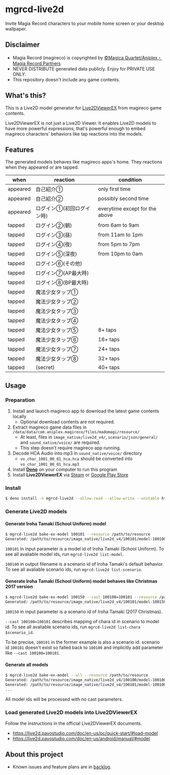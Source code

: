 # mgrcd-live2d

Invite Magia Record characters to your mobile home screen or your desktop
wallpaper.

## Disclaimer

- Magia Record (magireco) is copyrighted by
  [©Magica Quartet/Aniplex・Magia Record Partners](https://magireco.com/)
- NEVER DISTRIBUTE generated data publicly. Enjoy for PRIVATE USE ONLY.
- This repository doesn't include any game contents.

## What's this?

This is a Live2D model generator for
[Live2DViewerEX](https://store.steampowered.com/app/616720/Live2DViewerEX/) from
magireco game contents.

Live2DViewerEX is not just a Live2D Viewer. It enables Live2D models to have
more powerful expressions; that's powerful enough to embed magireco characters'
behaviors like tap reactions into the models.

## Features

The generated models behaves like magireco apps's home. They reactions when they
appeared or are tapped.

| when     | reaction       | condition                      |
| -------- | -------------- | ------------------------------ |
| appeared | 自己紹介①          | only first time                |
| appeared | 自己紹介②          | possibly second time           |
| appeared | ログイン①(初回ログイン時) | everytime except for the above |
| tapped   | ログイン②(朝)       | from 6am to 9am                |
| tapped   | ログイン③(昼)       | from 11am to 1pm               |
| tapped   | ログイン④(夜)       | from 5pm to 7pm                |
| tapped   | ログイン⑤(深夜)      | from 10pm to 0am               |
| tapped   | ログイン⑥(その他)     |                                |
| tapped   | ログイン⑦(AP最大時)   |                                |
| tapped   | ログイン⑧(BP最大時)   |                                |
| tapped   | 魔法少女タップ①       |                                |
| tapped   | 魔法少女タップ②       |                                |
| tapped   | 魔法少女タップ③       |                                |
| tapped   | 魔法少女タップ④       |                                |
| tapped   | 魔法少女タップ⑤       | 8+ taps                        |
| tapped   | 魔法少女タップ⑥       | 16+ taps                       |
| tapped   | 魔法少女タップ⑦       | 24+ taps                       |
| tapped   | 魔法少女タップ⑧       | 32+ taps                       |
| tapped   | (secret)       | 40+ taps                       |

## Usage

### Preparation

1. Install and launch magireco app to download the latest game contents locally
   - Optional download contents are not required.
1. Extract magireco game data files in
   `/data/data/com.aniplex.magireco/files/madomagi/resource/`
   - At least, files in `image_native/live2d_v4/`, `scenario/json/general/` and
     `sound_native/voice/` are required.
   - This step doesn't require magireco app running.
1. Decode HCA Audio into mp3 in `sound_native/voice/` directory
   - `vo_char_1001_00_01_hca.hca` should be converted into
     `vo_char_1001_00_01_hca.mp3`
1. Install [**Deno**](https://deno.land/) on your computer to run this program
1. Install **Live2DViewerEX** via
   [Steam](https://store.steampowered.com/app/616720/Live2DViewerEX/) or
   [Google Play Store](https://play.google.com/store/apps/details?id=com.pavostudio.live2dviewerex)

### Install

```sh
$ deno install -n mgrcd-live2d --allow-read --allow-write --unstable https://ghcdn.rawgit.org/reosablo/mgrcd-live2d/main/cli.ts
```

### Generate Live2D models

#### Generate Iroha Tamaki (School Uniform) model

```sh
$ mgrcd-live2d bake-ex-model 100101 --resource /path/to/resource
Generated: /path/to/resource/image_native/live2d_v4/100101/model-100100.model3.json
```

`100101` in input parameter is a model id of Iroha Tamaki (School Uniform). To
see all avaliable model ids, run `mgrcd-live2d list-model`.

`100100` in output filename is a scenario id of Iroha Tamaki's default behavior.
To see all avaliable scenario ids, run `mgrcd-live2d list-scenario`.

#### Generate Iroha Tamaki (School Uniform) model behaves like Christmas 2017 version

```sh
$ mgrcd-live2d bake-ex-model 100150 --cast 100100=100101 --resource /path/to/resource
Generated: /path/to/resource/image_native/live2d_v4/100101/model-100150.model3.json
```

`100150` in input parameter is a scenario id of Iroha Tamaki (2017 Christmas).

`--cast 100100=100101` describes mapping of chara id in scenario to model id. To
see all avaliable scenario ids, run `mgrcd-live2d list-chara $scenario_id`.

To be precise, `100101` in the former example is also a scenario id. scenario id
`100101` doesn't exist so falled back to `100100` and implicitly add parameter
like `--cast 100100=100101`.

#### Generate all models

```sh
$ mgrcd-live2d bake-ex-model --all --resource /path/to/resource
Generated: /path/to/resource/image_native/live2d_v4/100100/model-100100.model3.json
Generated: /path/to/resource/image_native/live2d_v4/100101/model-100100.model3.json
...
```

All model ids will be processed with no cast parameters.

### Load generated Live2D models into Live2DViewerEX

Follow the instructions in the official Live2DViewerEX documents.

- https://live2d.pavostudio.com/doc/en-us/pc/quick-start/#load-model
- https://live2d.pavostudio.com/doc/en-us/android/manual/#model

## About this project

- Known issues and feature plans are in
  [backlog](https://github.com/reosablo/mgrcd-live2d/projects/1).
